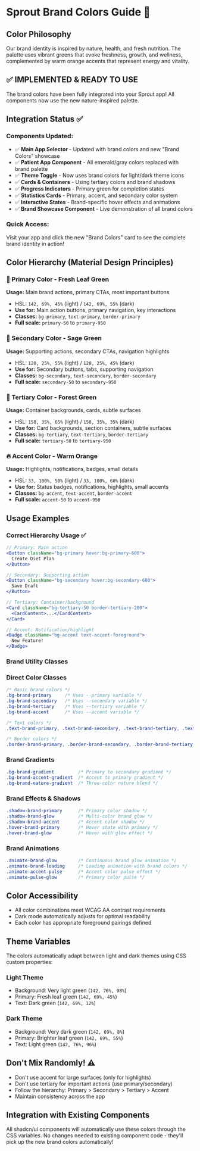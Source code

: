 # Sprout Brand Colors Guide 🌱

## Color Philosophy
Our brand identity is inspired by nature, health, and fresh nutrition. The palette uses vibrant greens that evoke freshness, growth, and wellness, complemented by warm orange accents that represent energy and vitality.

## ✅ **IMPLEMENTED & READY TO USE**

The brand colors have been fully integrated into your Sprout app! All components now use the new nature-inspired palette.

## Integration Status ✅

### **Components Updated:**
- ✅ **Main App Selector** - Updated with brand colors and new "Brand Colors" showcase
- ✅ **Patient App Component** - All emerald/gray colors replaced with brand palette
- ✅ **Theme Toggle** - Now uses brand colors for light/dark theme icons
- ✅ **Cards & Containers** - Using tertiary colors and brand shadows
- ✅ **Progress Indicators** - Primary green for completion states
- ✅ **Statistics Cards** - Primary, accent, and secondary color system
- ✅ **Interactive States** - Brand-specific hover effects and animations
- ✅ **Brand Showcase Component** - Live demonstration of all brand colors

### **Quick Access:**
Visit your app and click the new "Brand Colors" card to see the complete brand identity in action!

## Color Hierarchy (Material Design Principles)

### 🍃 Primary Color - Fresh Leaf Green
**Usage:** Main brand actions, primary CTAs, most important buttons
- HSL: `142, 69%, 45%` (light) / `142, 69%, 55%` (dark)
- **Use for:** Main action buttons, primary navigation, key interactions
- **Classes:** `bg-primary`, `text-primary`, `border-primary`
- **Full scale:** `primary-50` to `primary-950`

### 🌿 Secondary Color - Sage Green  
**Usage:** Supporting actions, secondary CTAs, navigation highlights
- HSL: `120, 25%, 55%` (light) / `120, 25%, 45%` (dark)
- **Use for:** Secondary buttons, tabs, supporting navigation
- **Classes:** `bg-secondary`, `text-secondary`, `border-secondary`
- **Full scale:** `secondary-50` to `secondary-950`

### 🌲 Tertiary Color - Forest Green
**Usage:** Container backgrounds, cards, subtle surfaces
- HSL: `158, 35%, 65%` (light) / `158, 35%, 35%` (dark)
- **Use for:** Card backgrounds, section containers, subtle surfaces
- **Classes:** `bg-tertiary`, `text-tertiary`, `border-tertiary`
- **Full scale:** `tertiary-50` to `tertiary-950`

### 🔥 Accent Color - Warm Orange
**Usage:** Highlights, notifications, badges, small details
- HSL: `33, 100%, 50%` (light) / `33, 100%, 60%` (dark)
- **Use for:** Status badges, notifications, highlights, small accents
- **Classes:** `bg-accent`, `text-accent`, `border-accent`
- **Full scale:** `accent-50` to `accent-950`

## Usage Examples

### Correct Hierarchy Usage ✅

```jsx
// Primary: Main action
<Button className="bg-primary hover:bg-primary-600">
  Create Diet Plan
</Button>

// Secondary: Supporting action  
<Button className="bg-secondary hover:bg-secondary-600">
  Save Draft
</Button>

// Tertiary: Container/background
<Card className="bg-tertiary-50 border-tertiary-200">
  <CardContent>...</CardContent>
</Card>

// Accent: Notification/highlight
<Badge className="bg-accent text-accent-foreground">
  New Feature!
</Badge>
```

### Brand Utility Classes

### Direct Color Classes
```css
/* Basic brand colors */
.bg-brand-primary     /* Uses --primary variable */
.bg-brand-secondary   /* Uses --secondary variable */  
.bg-brand-tertiary    /* Uses --tertiary variable */
.bg-brand-accent      /* Uses --accent variable */

/* Text colors */
.text-brand-primary, .text-brand-secondary, .text-brand-tertiary, .text-brand-accent

/* Border colors */
.border-brand-primary, .border-brand-secondary, .border-brand-tertiary, .border-brand-accent
```

### Brand Gradients
```css
.bg-brand-gradient         /* Primary to secondary gradient */
.bg-brand-accent-gradient  /* Accent to primary gradient */
.bg-brand-nature-gradient  /* Three-color nature blend */
```

### Brand Effects & Shadows
```css
.shadow-brand-primary      /* Primary color shadow */
.shadow-brand-glow         /* Multi-color brand glow */
.shadow-brand-accent       /* Accent color shadow */
.hover-brand-primary       /* Hover state with primary */
.hover-brand-glow          /* Hover with glow effect */
```

### Brand Animations
```css
.animate-brand-glow        /* Continuous brand glow animation */
.animate-brand-loading     /* Loading animation with brand colors */
.animate-accent-pulse      /* Accent color pulse effect */
.animate-pulse-glow        /* Primary color pulse */
```

## Color Accessibility

- All color combinations meet WCAG AA contrast requirements
- Dark mode automatically adjusts for optimal readability
- Each color has appropriate foreground pairings defined

## Theme Variables

The colors automatically adapt between light and dark themes using CSS custom properties:

### Light Theme
- Background: Very light green (`142, 76%, 98%`)
- Primary: Fresh leaf green (`142, 69%, 45%`)
- Text: Dark green (`142, 69%, 12%`)

### Dark Theme  
- Background: Very dark green (`142, 69%, 8%`)
- Primary: Brighter leaf green (`142, 69%, 55%`)
- Text: Light green (`142, 76%, 96%`)

## Don't Mix Randomly! ⚠️

- Don't use accent for large surfaces (only for highlights)
- Don't use tertiary for important actions (use primary/secondary)
- Follow the hierarchy: Primary > Secondary > Tertiary > Accent
- Maintain consistency across the app

## Integration with Existing Components

All shadcn/ui components will automatically use these colors through the CSS variables. No changes needed to existing component code - they'll pick up the new brand colors automatically!
